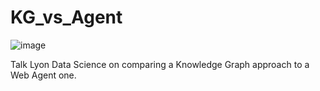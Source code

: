 # KG_vs_Agent

![image](https://github.com/user-attachments/assets/afd52df9-bb61-4e27-9086-45a458764740)


Talk Lyon Data Science on comparing a Knowledge Graph approach to a Web Agent one.
